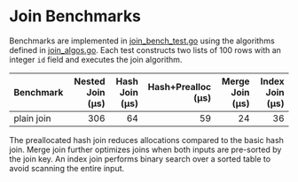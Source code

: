 # Join Benchmarks

Benchmarks are implemented in [join_bench_test.go](./join_bench_test.go) using the algorithms defined in [join_algos.go](./join_algos.go). Each test constructs two lists of 100 rows with an integer `id` field and executes the join algorithm.

| Benchmark    | Nested Join (µs) | Hash Join (µs) | Hash+Prealloc (µs) | Merge Join (µs) | Index Join (µs) |
|--------------|-----------------:|---------------:|-------------------:|---------------:|---------------:|
| plain join   | 306              | 64             | 59                 | 24             | 36             |

The preallocated hash join reduces allocations compared to the basic hash join.
Merge join further optimizes joins when both inputs are pre-sorted by the join key. An index join performs binary search over a sorted table to avoid scanning the entire input.
